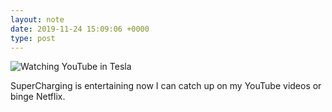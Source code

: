 ```yaml
---
layout: note
date: 2019-11-24 15:09:06 +0000
type: post
---
```


![Watching YouTube in Tesla](https://fundiworks.files.wordpress.com/2019/11/5af7db0a704d46a0acfb70d9106bf503.jpg?w=600&;h=600)

SuperCharging is entertaining now I can catch up on my YouTube videos or binge Netflix.

